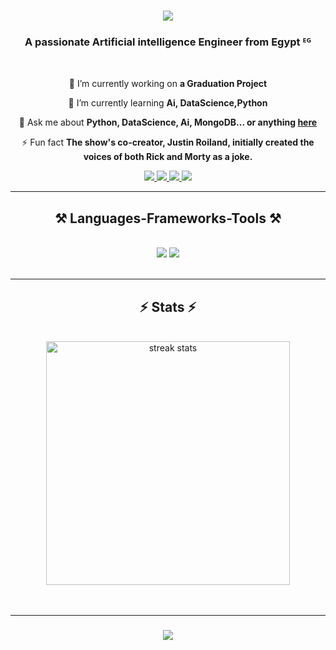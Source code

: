 <h1 align="center">
    <img src="https://readme-typing-svg.herokuapp.com/?font=Righteous&size=35&center=true&vCenter=true&width=500&height=70&duration=4000&lines=Hi+There!+👋;+I'm+Ahmed+Abozaid!;" />
</h1>

<h3 align="center">A passionate Artificial intelligence Engineer from Egypt ᴱᴳ</h3>

<br/>

<div align="center">
 
 🔭 I’m currently working on **a Graduation Project**
 
 🌱 I’m currently learning **Ai, DataScience,Python**

 💬 Ask me about **Python, DataScience, Ai, MongoDB... or anything [here](https://www.linkedin.com/in/ahmed-abozaid-7b1405242/)**

 ⚡ Fun fact **The show's co-creator, Justin Roiland, initially created the voices of both Rick and Morty as a joke.**
 
 </div>

<div align="center"> 
  <a href="https://www.facebook.com/profile.php?id=100003908855373" target="_blank">
  <img src="https://img.shields.io/badge/Facebook-1877F2?style=for-the-badge&logo=facebook&logoColor=white" target="_blank" />
</a>
  <a href="https://www.linkedin.com/in/ahmed-abozaid-7b1405242/" target="_blank">
    <img src="https://img.shields.io/badge/LinkedIn-0077B5?style=for-the-badge&logo=linkedin&logoColor=white" target="_blank" />
</a>
  <a href="https://www.kaggle.com/ahmedeabozaid" target="_blank">
  <img src="https://img.shields.io/badge/Kaggle-20BEFF?style=for-the-badge&logo=kaggle&logoColor=white" target="_blank" />
</a>
  <a href="https://github.com/AhmedAbozaid94" target="_blank">
  <img src="https://img.shields.io/badge/GitHub-181717?style=for-the-badge&logo=github&logoColor=white" target="_blank" />
</a>
</div>

 <hr/>

<h2 align="center">⚒️ Languages-Frameworks-Tools ⚒️</h2>
<br/>
<div align="center">
    <img src="https://skillicons.dev/icons?i=vscode,github,figma,git,r," />
    <img src="https://skillicons.dev/icons?i=python,mongodb,c,java,mysql,tensorflow,scikit-learn" /><br>
</div>

<br/>
<hr/>

<h2 align="center">⚡ Stats ⚡</h2>
<br>
<div align=center>
  <img width=390 src="https://streak-stats.demolab.com/?user=AhmedAbozaid94&count_private=true&theme=react&border_radius=10" alt="streak stats"/>
</div>
<br/><br/>
<hr/>


<h3 align="center">
    <img src="https://readme-typing-svg.herokuapp.com/?font=Righteous&size=25&center=true&vCenter=true&width=500&height=70&duration=4000&lines=Thanks+for+visiting!+✌️;+Shoot+me+a+message+on+Linkedin!;I'm+always+down+to+collab+:)">
</h3>
<br/>







